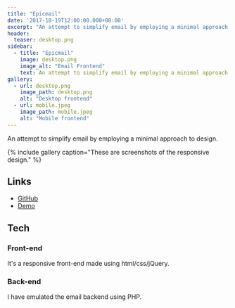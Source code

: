 ```yaml
---
title: "Epicmail"
date: '2017-10-19T12:00:00.000+08:00'
excerpt: "An attempt to simplify email by employing a minimal approach to design."
header:
  teaser: desktop.png
sidebar:
  - title: "Epicmail"
    image: desktop.png
    image_alt: "Email Frontend"
    text: An attempt to simplify email by employing a minimal approach to design.
gallery:
  - url: desktop.png
    image_path: desktop.png
    alt: "Desktop frontend"
  - url: mobile.jpeg
    image_path: mobile.jpeg
    alt: "Mobile frontend"
---
```


An attempt to simplify email by employing a minimal approach to design.

{% include gallery caption="These are screenshots of the responsive design." %}

## Links

* [GitHub](https://github.com/waqasaliabbasi/epicmail)
* [Demo](http://i.cs.hku.hk/%7Ewali/assignment1/webmail)

## Tech

### Front-end

It's a responsive front-end made using html/css/jQuery.

### Back-end

I have emulated the email backend using PHP.
